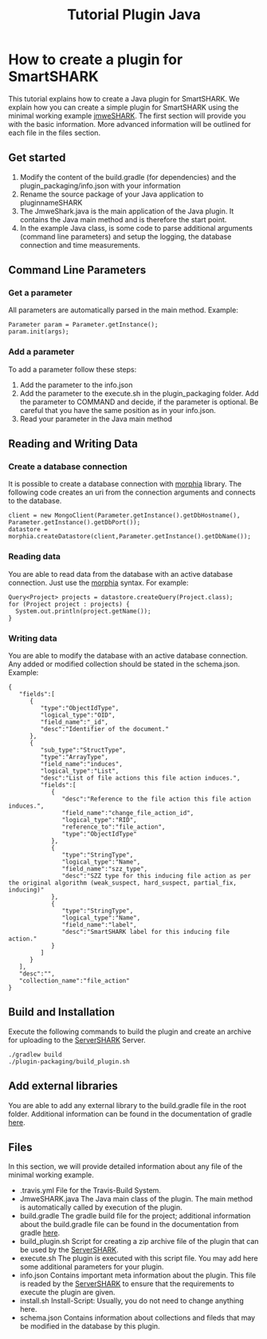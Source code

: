 ﻿---
layout: page
title: Tutorial Plugin Java
permalink: /plugin/tutorial/java
---

# How to create a plugin for SmartSHARK
This tutorial explains how to create a Java plugin for SmartSHARK. We explain how you can create a simple plugin for SmartSHARK using the minimal working example [jmweSHARK](https://github.com/smartshark/jmweSHARK). The first section will provide you with the basic information. More advanced information will be outlined for each file in the files section.

## Get started
1. Modify the content of the build.gradle (for dependencies) and the plugin_packaging/info.json with your information
2. Rename the source package of your Java application to pluginnameSHARK
3. The JmweShark.java is the main application of the Java plugin. It contains the Java main method and is therefore the start point. 
4. In the example Java class, is some code to parse additional arguments (command line parameters) and setup the logging, the database connection and time measurements. 
## Command Line Parameters
### Get a parameter
All parameters are automatically parsed in the main method.
Example:
```
Parameter param = Parameter.getInstance();
param.init(args);
```
### Add a parameter
 To add a parameter follow these steps:
 1. Add the parameter to the info.json
 2. Add the parameter to the execute.sh in the plugin_packaging folder. Add the parameter to COMMAND and decide, if the parameter is optional. Be careful that you have the same position as in your info.json.
 3. Read your parameter in the Java main method
## Reading and Writing Data
### Create a database connection
It is possible to create a database connection with [morphia](https://github.com/MorphiaOrg/morphia) library. The following code creates an uri from the connection arguments and connects to the database.
```
client = new MongoClient(Parameter.getInstance().getDbHostname(), Parameter.getInstance().getDbPort());
datastore = morphia.createDatastore(client,Parameter.getInstance().getDbName());
```
### Reading data 
You are able to read data from the database with an active database connection. Just use the [morphia](https://github.com/MorphiaOrg/morphia) syntax. For example:
```
Query<Project> projects = datastore.createQuery(Project.class);
for (Project project : projects) {
  System.out.println(project.getName());
}
```
### Writing data
 You are able to modify the database with an active database connection. Any added or modified collection should be stated in the schema.json.
 Example:
```
{
   "fields":[
      {
         "type":"ObjectIdType",
         "logical_type":"OID",
         "field_name":"_id",
         "desc":"Identifier of the document."
      },
      {
         "sub_type":"StructType",
         "type":"ArrayType",
         "field_name":"induces",
         "logical_type":"List",
         "desc":"List of file actions this file action induces.",
         "fields":[
            {
               "desc":"Reference to the file action this file action induces.",
               "field_name":"change_file_action_id",
               "logical_type":"RID",
               "reference_to":"file_action",
               "type":"ObjectIdType"
            },
            {
               "type":"StringType",
               "logical_type":"Name",
               "field_name":"szz_type",
               "desc":"SZZ type for this inducing file action as per the original algorithm (weak_suspect, hard_suspect, partial_fix, inducing)"
            },
            {
               "type":"StringType",
               "logical_type":"Name",
               "field_name":"label",
               "desc":"SmartSHARK label for this inducing file action."
            }
         ]
      }
   ],
   "desc":"",
   "collection_name":"file_action"
}
```

## Build and Installation
Execute the following commands to build the plugin and create an archive for uploading to the [ServerSHARK](https://github.com/smartshark/serverSHARK) Server.
```
./gradlew build
./plugin-packaging/build_plugin.sh
```

## Add external libraries
You are able to add any external library to the build.gradle file in the root folder.
Additional information can be found in the documentation of gradle [here](https://gradle.org/).

## Files
In this section, we will provide detailed information about any file of the minimal working example. 
* .travis.yml
File for the Travis-Build System. 
* JmweSHARK.java
The Java main class of the plugin. The main method is automatically called by execution of the plugin.
* build.gradle
The gradle build file for the project; additional information about the build.gradle file can be found in the documentation from gradle [here](https://docs.gradle.org/current/userguide/tutorial_using_tasks.html).
* build_plugin.sh
Script for creating a zip archive file of the plugin that can be used by the [ServerSHARK](https://github.com/smartshark/serverSHARK). 
* execute.sh
The plugin is executed with this script file. You may add here some additional parameters for your plugin.
* info.json
Contains important meta information about the plugin. This file is readed by the [ServerSHARK](https://github.com/smartshark/serverSHARK) to ensure that the requirements to execute the plugin are given. 
* install.sh
Install-Script: Usually, you do not need to change anything here. 
* schema.json
Contains information about collections and fileds that may be modified in the database by this plugin.



